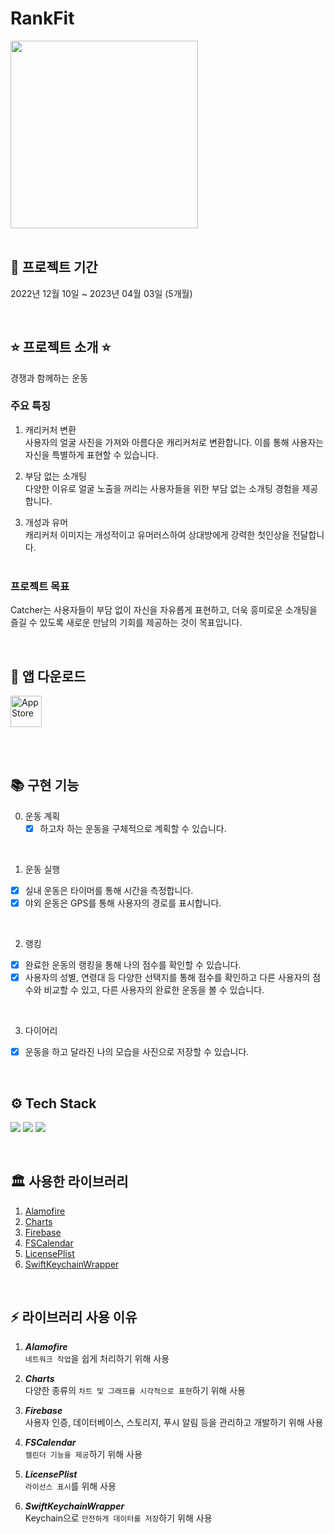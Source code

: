 # RankFit
<img src="https://github.com/z-wook/RankFit/assets/101041221/2cd2801e-1165-4bfb-9458-7d632ff6b99e" width="300" height="300">
<br><br>

## 📆 프로젝트 기간
2022년 12월 10일 ~ 2023년 04월 03일 (5개월)

<br>

## ⭐️ 프로젝트 소개 ⭐️
경쟁과 함께하는 운동
<br>

### 주요 특징
1. 캐리커처 변환 <br>
   사용자의 얼굴 사진을 가져와 아름다운 캐리커처로 변환합니다. 이를 통해 사용자는 자신을 특별하게 표현할 수 있습니다. <br>

2. 부담 없는 소개팅 <br>
   다양한 이유로 얼굴 노출을 꺼리는 사용자들을 위한 부담 없는 소개팅 경험을 제공합니다. <br>

3. 개성과 유머 <br>
   캐리커처 이미지는 개성적이고 유머러스하여 상대방에게 강력한 첫인상을 전달합니다. <br><br>

### 프로젝트 목표
Catcher는 사용자들이 부담 없이 자신을 자유롭게 표현하고, 더욱 흥미로운 소개팅을 즐길 수 있도록 새로운 만남의 기회를 제공하는 것이 목표입니다. <br>

<br>

## 📱 앱 다운로드
<a href="https://apps.apple.com/kr/app/랭크핏/id1670255891">
   <img src="https://github.com/z-wook/Catcher/assets/101041221/97b01588-a7f1-465b-80ef-c5dee2d38c83" alt="AppStore" height="50" />
</a>

<br><br>

## 📚 구현 기능
0. 운동 계획
   - [x] 하고자 하는 운동을 구체적으로 계획할 수 있습니다.
  <br>

1. 운동 실행 
  - [x] 실내 운동은 타이머를 통해 시간을 측정합니다.
  - [x] 야외 운동은 GPS를 통해 사용자의 경로를 표시합니다.
  <br>

2. 랭킹
  - [x] 완료한 운동의 랭킹을 통해 나의 점수를 확인할 수 있습니다.
  - [x] 사용자의 성별, 연령대 등 다양한 선택지를 통해 점수를 확인하고 다른 사용자의 점수와 비교할 수 있고, 다른 사용자의 완료한 운동을 볼 수 있습니다.
  <br>
  
3. 다이어리
  - [x] 운동을 하고 달라진 나의 모습을 사진으로 저장할 수 있습니다.
<br>

## ⚙️ Tech Stack
<img src="https://img.shields.io/badge/Xcode-147EFB?style=for-the-badge&logo=Xcode&logoColor=white"/></a>
<img src="https://img.shields.io/badge/Swift-F05138?style=for-the-badge&logo=Swift&logoColor=white"/></a>
<img src="https://img.shields.io/badge/Firebase-FFCA28?style=for-the-badge&logo=Firebase&logoColor=white"/></a>

<br>

## 🏛️ 사용한 라이브러리
1. [Alamofire](https://github.com/Alamofire/Alamofire)
2. [Charts](https://github.com/danielgindi/Charts)
3. [Firebase](https://github.com/firebase/firebase-ios-sdk)
4. [FSCalendar](https://github.com/WenchaoD/FSCalendar)
5. [LicensePlist](https://github.com/mono0926/LicensePlist)
6. [SwiftKeychainWrapper](https://github.com/jrendel/SwiftKeychainWrapper)

<br>

## ⚡️ 라이브러리 사용 이유
1. ***Alamofire*** <br>
  `네트워크 작업`을 쉽게 처리하기 위해 사용
   
2. ***Charts*** <br>
  다양한 종류의 `차트 및 그래프를 시각적으로 표현`하기 위해 사용
    
3. ***Firebase*** <br>
   사용자 인증, 데이터베이스, 스토리지, 푸시 알림 등을 관리하고 개발하기 위해 사용

5. ***FSCalendar*** <br>
  `캘린더 기능을 제공`하기 위해 사용

6. ***LicensePlist*** <br>
  `라이선스 표시`를 위해 사용
   
7. ***SwiftKeychainWrapper*** <br>
  Keychain으로 `안전하게 데이터를 저장`하기 위해 사용
<br>
